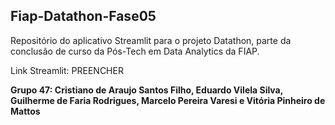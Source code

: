 ## Fiap-Datathon-Fase05

Repositório do aplicativo Streamlit para o projeto Datathon, parte da conclusão de curso da Pós-Tech em Data Analytics da FIAP.

Link Streamlit: PREENCHER

**Grupo 47: Cristiano de Araujo Santos Filho, Eduardo Vilela Silva, Guilherme de Faria Rodrigues, Marcelo Pereira Varesi e Vitória Pinheiro de Mattos**

